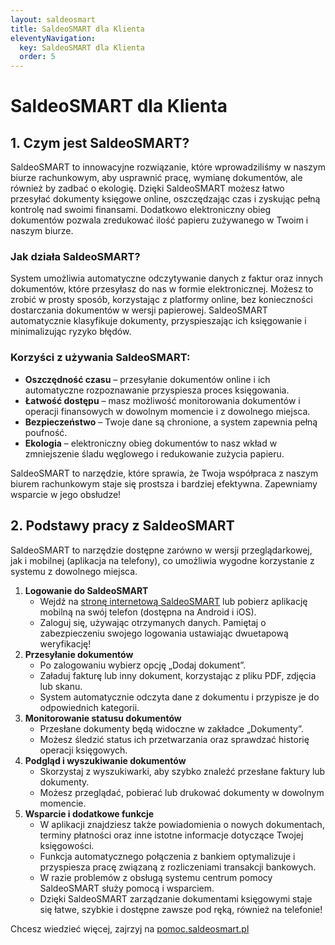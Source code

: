 ```yaml
---
layout: saldeosmart
title: SaldeoSMART dla Klienta
eleventyNavigation:
  key: SaldeoSMART dla Klienta
  order: 5
---
```

# SaldeoSMART dla Klienta

## 1. Czym jest SaldeoSMART?

SaldeoSMART to innowacyjne rozwiązanie, które wprowadziliśmy w naszym biurze rachunkowym, aby usprawnić pracę, wymianę dokumentów, ale również by zadbać o ekologię. Dzięki SaldeoSMART możesz łatwo przesyłać dokumenty księgowe online, oszczędzając czas i zyskując pełną kontrolę nad swoimi finansami. Dodatkowo elektroniczny obieg dokumentów pozwala zredukować ilość papieru zużywanego w Twoim i naszym biurze.

### Jak działa SaldeoSMART?

System umożliwia automatyczne odczytywanie danych z faktur oraz innych dokumentów, które przesyłasz do nas w formie elektronicznej. Możesz to zrobić w prosty sposób, korzystając z platformy online, bez konieczności dostarczania dokumentów w wersji papierowej. SaldeoSMART automatycznie klasyfikuje dokumenty, przyspieszając ich księgowanie i minimalizując ryzyko błędów.

### Korzyści z używania SaldeoSMART:

- **Oszczędność czasu** – przesyłanie dokumentów online i ich automatyczne rozpoznawanie przyspiesza proces księgowania.
- **Łatwość dostępu** – masz możliwość monitorowania dokumentów i operacji finansowych w dowolnym momencie i z dowolnego miejsca.
- **Bezpieczeństwo** – Twoje dane są chronione, a system zapewnia pełną poufność.
- **Ekologia** – elektroniczny obieg dokumentów to nasz wkład w zmniejszenie śladu węglowego i redukowanie zużycia papieru.

SaldeoSMART to narzędzie, które sprawia, że Twoja współpraca z naszym biurem rachunkowym staje się prostsza i bardziej efektywna. Zapewniamy wsparcie w jego obsłudze!

## 2. Podstawy pracy z SaldeoSMART

SaldeoSMART to narzędzie dostępne zarówno w wersji przeglądarkowej, jak i mobilnej (aplikacja na telefony), co umożliwia wygodne korzystanie z systemu z dowolnego miejsca.

1. **Logowanie do SaldeoSMART**
    - Wejdź na [stronę internetową SaldeoSMART](https://www.saldeosmart.pl/) lub pobierz aplikację mobilną na swój telefon (dostępna na Android i iOS).
    - Zaloguj się, używając otrzymanych danych. Pamiętaj o zabezpieczeniu swojego logowania ustawiając dwuetapową weryfikację!
2. **Przesyłanie dokumentów**
    - Po zalogowaniu wybierz opcję „Dodaj dokument”.
    - Załaduj fakturę lub inny dokument, korzystając z pliku PDF, zdjęcia lub skanu.
    - System automatycznie odczyta dane z dokumentu i przypisze je do odpowiednich kategorii.
3. **Monitorowanie statusu dokumentów**
    - Przesłane dokumenty będą widoczne w zakładce „Dokumenty”.
    - Możesz śledzić status ich przetwarzania oraz sprawdzać historię operacji księgowych.
4. **Podgląd i wyszukiwanie dokumentów**
    - Skorzystaj z wyszukiwarki, aby szybko znaleźć przesłane faktury lub dokumenty.
    - Możesz przeglądać, pobierać lub drukować dokumenty w dowolnym momencie.
5. **Wsparcie i dodatkowe funkcje**
    - W aplikacji znajdziesz także powiadomienia o nowych dokumentach, terminy płatności oraz inne istotne informacje dotyczące Twojej księgowości.
    - Funkcja automatycznego połączenia z bankiem optymalizuje i przyspiesza pracę związaną z rozliczeniami transakcji bankowych.
    - W razie problemów z obsługą systemu centrum pomocy SaldeoSMART służy pomocą i wsparciem.
    - Dzięki SaldeoSMART zarządzanie dokumentami księgowymi staje się łatwe, szybkie i dostępne zawsze pod ręką, również na telefonie!

Chcesz wiedzieć więcej, zajrzyj na [pomoc.saldeosmart.pl](https://pomoc.saldeosmart.pl/hc/pl/categories/16865306554397--SaldeoSMART-DLA-KLIENTA-BIURA-RACHUNKOWEGO)